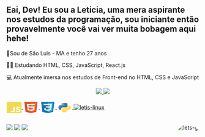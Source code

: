 ## Eai, Dev! Eu sou a Leticia, uma mera aspirante nos estudos da programação, sou iniciante então provavelmente você vai ver muita bobagem aqui hehe!

📍Sou de São Luis - MA e tenho 27 anos

👩‍💻 Estudando HTML, CSS, JavaScript, React.js

💻 Atualmente imersa nos estudos de Front-end no HTML, CSS e JavaScript

<div align="center">
  <a href="https://github.com/leticiamlbarros">
  <img height="180em" src="https://github-readme-stats.vercel.app/api?username=leticialmbarros&show_icons=true&theme=dark&include_all_commits=true&count_private=true"/>
  <img height="180em" src="https://github-readme-stats.vercel.app/api/top-langs/?username=leticialmbarros&layout=compact&langs_count=7&theme=dark"/>
</div>

<div style="display: inline_block"><br>
  <img align="center" alt="letis-java" height="30" width="40" src="https://raw.githubusercontent.com/devicons/devicon/master/icons/javascript/javascript-plain.svg">
  <img align="center" alt="letis-HTML" height="30" width="40" src="https://raw.githubusercontent.com/devicons/devicon/master/icons/html5/html5-original.svg">
  <img align="center" alt="letis-CSS" height="30" width="40" src="https://raw.githubusercontent.com/devicons/devicon/master/icons/css3/css3-original.svg">
  <img align="center" alt="letis-Python" height="30" width="40" src="https://raw.githubusercontent.com/devicons/devicon/master/icons/python/python-original.svg">
  <img align="center" alt="letis-linux" height="30" width="40" src="https://cdn.jsdelivr.net/gh/devicons/devicon/icons/linux/linux-original.svg">
</div>

##

<div>
<a href="https://instagram.com/eitaletis" target="_blank"><img src="https://img.shields.io/badge/-Instagram-%23E4405F?style=for-the-badge&logo=instagram&logoColor=white" target="_blank"></a>
<a href = "mailto:armixletix@gmail.com"><img src="https://img.shields.io/badge/-Gmail-%23333?style=for-the-badge&logo=gmail&logoColor=white" target="_blank"></a>
<a href="https://www.linkedin.com/in/leticiamlima/" target="_blank"><img src="https://img.shields.io/badge/-LinkedIn-%230077B5?style=for-the-badge&logo=linkedin&logoColor=white" target="_blank"></a>
<img align="right" alt="lets-gi" height="150" style="border-radius:50px;" src="https://img.buzzfeed.com/buzzfeed-static/static/2020-07/23/16/enhanced/196fdcad5f1b/anigif_enhanced-2397-1595520963-10.gif?crop=500:333;0,48">
</div>

